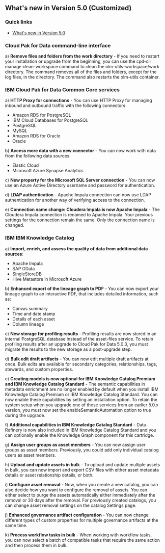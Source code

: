 ## What's new in Version 5.0 (Customized)
### Quick links
- [What's new in Version 5.0](https://www.ibm.com/docs/en/cloud-paks/cp-data/5.0.x?topic=overview-whats-new)

### Cloud Pak for Data command-line interface
a) **Remove files and folders from the work directory** - If you need to restart your installation or upgrade from the beginning, you can use the cpd-cli manage clean-workspace command to clean the olm-utils-workspace/work directory. The command removes all of the files and folders, except for the log files, in the directory. The command also restarts the olm-utils container.

### IBM Cloud Pak for Data Common Core services 
a) **HTTP Proxy for connections** - You can use HTTP Proxy for managing inbound and outbound traffic with the following connectors:
   - Amazon RDS for PostgreSQL
   - IBM Cloud Databases for PostgreSQL
   - PostgreSQL
   - MySQL
   - Amazon RDS for Oracle
   - Oracle

b) **Access more data with a new connector** - You can now work with data from the following data sources: 
   - Elastic Cloud
   - Microsoft Azure Synapse Analytics

c) **New property for the Microsoft SQL Server connection** -  You can now use an Azure Active Directory username and password for authentication.

d) **LDAP authentication** - Apache Impala connection can now use LDAP authentication for another way of verifying access to the connection.

e) **Connection name change: Cloudera Impala is now Apache Impala** - The Cloudera Impala connection is renamed to Apache Impala. Your previous settings for the connection remain the same. Only the connection name is changed.


### IBM IBM Knowledge Catalog
a) **Import, enrich, and assess the quality of data from additional data sources:**
   - Apache Impala
   - SAP OData
   - SingleStoreDB
   - Hive Metastore in Microsoft Azure

b) **Enhanced export of the lineage graph to PDF** - You can now export your lineage graph to an interactive PDF, that includes detailed information, such as:
   - Canvas summary
   - Time and date stamp
   - Details of each asset
   - Column lineage

c) **New storage for profiling results** - Profiling results are now stored in an internal PostgreSQL database instead of the asset-files service. To retain profiling results after an upgrade to Cloud Pak for Data 5.0.3, you must migrate the results to the new storage as a post-upgrade step.

d) **Bulk edit draft artifacts** -  You can now edit multiple draft artifacts at once. Bulk edits are available for secondary categories, relationships, tags, stewards, and custom properties.

e) **Creating models is now optional for IBM Knowledge Catalog Premium and IBM Knowledge Catalog Standard** - The semantic capabilities in metadata enrichment are no longer enabled by default when you install IBM Knowledge Catalog Premium or IBM Knowledge Catalog Standard. You can now enable these capabilities by setting an installation option.
To retain the system setup when you upgrade one of these services from an earlier 5.0.x version, you must now set the enableSemanticAutomation option to true during the upgrade.

f) **Additional capabilities in IBM Knowledge Catalog Standard** - Data Refinery is now also included in IBM Knowledge Catalog Standard and you can optionally enable the Knowledge Graph component for this cartridge.

g) **Assign user groups as asset members** - You can now assign user groups as asset members. Previously, you could add only individual catalog users as asset members.

h) **Upload and update assets in bulk** - To upload and update multiple assets in bulk, you can now import and export CSV files with either asset metadata details or asset relationship details, or both.

i) **Configure asset removal** - Now, when you create a new catalog, you can also decide how you want to configure the removal of assets. You can either select to purge the assets automatically either immediately after the removal or 30 days after the removal. For previously created catalogs, you can change asset removal settings on the catalog Settings page.

j) **Enhanced governance artifact configuration** - You can now change different types of custom properties for multiple governance artifacts at the same time.

k) **Process workflow tasks in bulk** - When working with workflow tasks, you can now select a batch of compatible tasks that require the same action and then process them in bulk.


